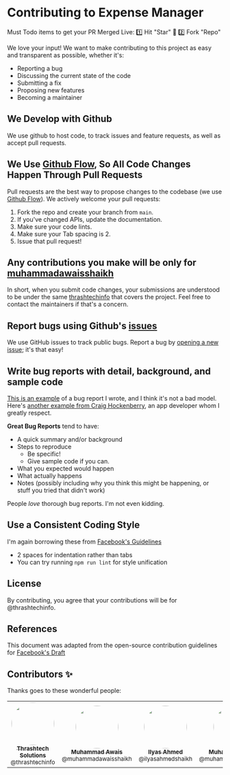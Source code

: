 # Contributing to Expense Manager

Must Todo items to get your PR Merged Live:
1️⃣ Hit "Star" 🚀
2️⃣ Fork "Repo"

We love your input! We want to make contributing to this project as easy and transparent as possible, whether it's:
- Reporting a bug
- Discussing the current state of the code
- Submitting a fix
- Proposing new features
- Becoming a maintainer

## We Develop with Github
We use github to host code, to track issues and feature requests, as well as accept pull requests.

## We Use [Github Flow](https://guides.github.com/introduction/flow/index.html), So All Code Changes Happen Through Pull Requests
Pull requests are the best way to propose changes to the codebase (we use [Github Flow](https://guides.github.com/introduction/flow/index.html)). We actively welcome your pull requests:

1. Fork the repo and create your branch from `main`.
2. If you've changed APIs, update the documentation.
3. Make sure your code lints.
4. Make sure your Tab spacing is 2.
5. Issue that pull request!

## Any contributions you make will be only for [muhammadawaisshaikh](https://github.com/muhammadawaisshaikh)
In short, when you submit code changes, your submissions are understood to be under the same [thrashtechinfo](https://github.com/muhammadawaisshaikh) that covers the project. Feel free to contact the maintainers if that's a concern.

## Report bugs using Github's [issues](https://github.com/briandk/transcriptase-atom/issues)
We use GitHub issues to track public bugs. Report a bug by [opening a new issue](); it's that easy!

## Write bug reports with detail, background, and sample code
[This is an example](http://stackoverflow.com/q/12488905/180626) of a bug report I wrote, and I think it's not a bad model. Here's [another example from Craig Hockenberry](http://www.openradar.me/11905408), an app developer whom I greatly respect.

**Great Bug Reports** tend to have:

- A quick summary and/or background
- Steps to reproduce
  - Be specific!
  - Give sample code if you can. 
- What you expected would happen
- What actually happens
- Notes (possibly including why you think this might be happening, or stuff you tried that didn't work)

People *love* thorough bug reports. I'm not even kidding.

## Use a Consistent Coding Style
I'm again borrowing these from [Facebook's Guidelines](https://github.com/facebook/draft-js/blob/a9316a723f9e918afde44dea68b5f9f39b7d9b00/CONTRIBUTING.md)

* 2 spaces for indentation rather than tabs
* You can try running `npm run lint` for style unification

## License
By contributing, you agree that your contributions will be for @thrashtechinfo.

## References
This document was adapted from the open-source contribution guidelines for [Facebook's Draft](https://github.com/facebook/draft-js/blob/a9316a723f9e918afde44dea68b5f9f39b7d9b00/CONTRIBUTING.md)

## Contributors ✨

Thanks goes to these wonderful people:

<table>
  <tbody>
    <tr>
      <td align="center">
        <a href="https://github.com/thrashtechinfo" rel="nofollow">
          <img src="https://avatars2.githubusercontent.com/u/72252901?s=460&u=615081a4b9a97dfe658e50a2c5b4572279e0b6f1&v=4" width="100px;" alt="" style="max-width:100%; border-radius: 50%;"><br>
          <sub><b>Thrashtech Solutions</b></sub><br>
          <sub>@thrashtechinfo</sub>
        </a>
      </td>
      <td align="center">
        <a href="https://github.com/muhammadawaisshaikh" rel="nofollow">
          <img src="https://avatars2.githubusercontent.com/u/24633059?s=460&u=19555ad8fcd6f89b231927b19650d05193d257e0&v=4" width="100px;" alt="" style="max-width:100%; border-radius: 50%;"><br>
          <sub><b>Muhammad Awais</b></sub><br>
          <sub>@muhammadawaisshaikh</sub>
        </a>
      </td>
      <td align="center">
        <a href="https://github.com/ilyasahmedshaikh" rel="nofollow">
          <img src="https://avatars.githubusercontent.com/u/46137314" width="100px;" alt="" style="max-width:100%; border-radius: 50%;"><br>
          <sub><b>Ilyas Ahmed</b></sub><br>
          <sub>@ilyasahmedshaikh</sub>
        </a>
      </td>
      <td align="center">
        <a href="https://github.com/muhammadidreesshaikh" rel="nofollow">
          <img src="https://avatars.githubusercontent.com/u/47222718" width="100px;" alt="" style="max-width:100%; border-radius: 50%;"><br>
          <sub><b>Muhammad Idrees</b></sub><br>
          <sub>@muhammadidreesshaikh</sub>
        </a>
      </td>
    </tr>
  </tbody>
</table>


